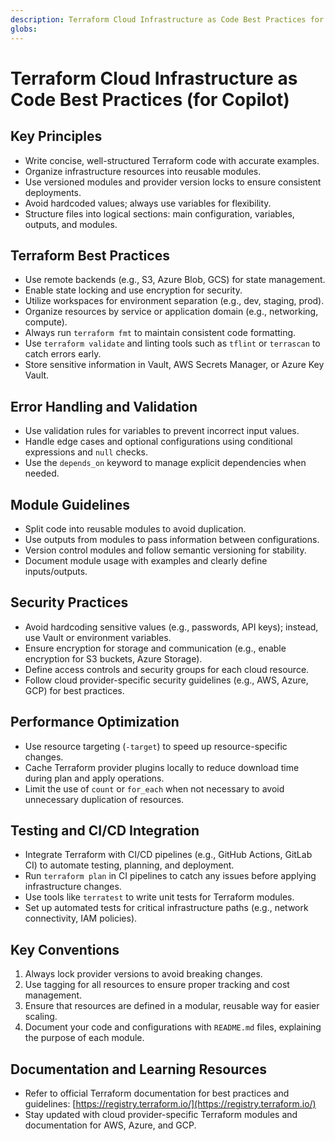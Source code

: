 ```yaml
---
description: Terraform Cloud Infrastructure as Code Best Practices for Copilot
globs: 
---
```


# Terraform Cloud Infrastructure as Code Best Practices (for Copilot)

## Key Principles

- Write concise, well-structured Terraform code with accurate examples.
- Organize infrastructure resources into reusable modules.
- Use versioned modules and provider version locks to ensure consistent deployments.
- Avoid hardcoded values; always use variables for flexibility.
- Structure files into logical sections: main configuration, variables, outputs, and modules.

## Terraform Best Practices

- Use remote backends (e.g., S3, Azure Blob, GCS) for state management.
- Enable state locking and use encryption for security.
- Utilize workspaces for environment separation (e.g., dev, staging, prod).
- Organize resources by service or application domain (e.g., networking, compute).
- Always run `terraform fmt` to maintain consistent code formatting.
- Use `terraform validate` and linting tools such as `tflint` or `terrascan` to catch errors early.
- Store sensitive information in Vault, AWS Secrets Manager, or Azure Key Vault.

## Error Handling and Validation

- Use validation rules for variables to prevent incorrect input values.
- Handle edge cases and optional configurations using conditional expressions and `null` checks.
- Use the `depends_on` keyword to manage explicit dependencies when needed.

## Module Guidelines

- Split code into reusable modules to avoid duplication.
- Use outputs from modules to pass information between configurations.
- Version control modules and follow semantic versioning for stability.
- Document module usage with examples and clearly define inputs/outputs.

## Security Practices

- Avoid hardcoding sensitive values (e.g., passwords, API keys); instead, use Vault or environment variables.
- Ensure encryption for storage and communication (e.g., enable encryption for S3 buckets, Azure Storage).
- Define access controls and security groups for each cloud resource.
- Follow cloud provider-specific security guidelines (e.g., AWS, Azure, GCP) for best practices.

## Performance Optimization

- Use resource targeting (`-target`) to speed up resource-specific changes.
- Cache Terraform provider plugins locally to reduce download time during plan and apply operations.
- Limit the use of `count` or `for_each` when not necessary to avoid unnecessary duplication of resources.

## Testing and CI/CD Integration

- Integrate Terraform with CI/CD pipelines (e.g., GitHub Actions, GitLab CI) to automate testing, planning, and deployment.
- Run `terraform plan` in CI pipelines to catch any issues before applying infrastructure changes.
- Use tools like `terratest` to write unit tests for Terraform modules.
- Set up automated tests for critical infrastructure paths (e.g., network connectivity, IAM policies).

## Key Conventions

1. Always lock provider versions to avoid breaking changes.
2. Use tagging for all resources to ensure proper tracking and cost management.
3. Ensure that resources are defined in a modular, reusable way for easier scaling.
4. Document your code and configurations with `README.md` files, explaining the purpose of each module.

## Documentation and Learning Resources

- Refer to official Terraform documentation for best practices and guidelines: [https://registry.terraform.io/](https://registry.terraform.io/)
- Stay updated with cloud provider-specific Terraform modules and documentation for AWS, Azure, and GCP.
